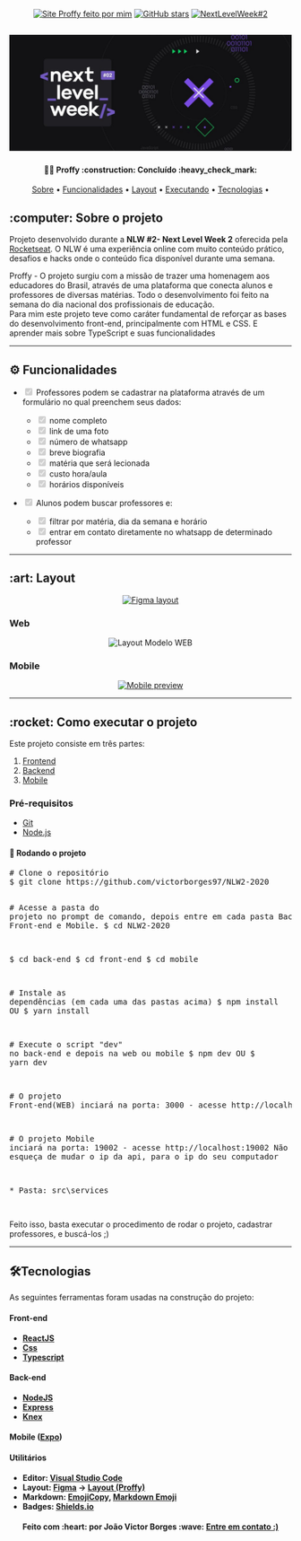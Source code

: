<article class="markdown-body entry-content container-lg" itemprop="text">
<p align="center">
  <a href="https://proffy-borges.vercel.app/"><img alt="Site Proffy feito por mim" src="https://img.shields.io/badge/Funcionando-Entre%20no%20Site-red"></a>
  <a href="https://github.com/victorborges97/NLW2-2020/stargazers"><img alt="GitHub stars" src="https://img.shields.io/github/stars/victorborges97/NLW2-2020"></a>
  <a href="https://nextlevelweek.com/episodios/discovery/1/edicao/2" rel="nofollow">
    <img alt="NextLevelWeek#2" src="https://camo.githubusercontent.com/67e1c712bd7e31280924a3f30275d51c8d22c362/68747470733a2f2f696d672e736869656c64732e696f2f62616467652f4e657874204c6576656c205765656b2532302d322e302d253233373531394331" data-canonical-src="https://img.shields.io/badge/Next Level Week%20-2.0-%237519C1" style="max-width:100%;">
  </a>
</p>

<h1 align="center">
    <a target="_blank" rel="noopener noreferrer" href="/.github/NWL-BANNER.jpg"><img alt="Proffy-Banner" title="Proffy" src="/.github/NWL-BANNER.jpg" style="max-width:100%;"></a>
</h1>

<h4 align="center">
  👨‍💻 Proffy :construction: Concluído :heavy_check_mark:
</h4>

<p align="center">
 <a href="#sobre-o-projeto">Sobre</a> •
 <a href="#funcionalidades">Funcionalidades</a> • 
 <a href="#layout">Layout</a> • 
 <a href="#executarprojeto">Executando</a> • 
 <a href="#tecnologias">Tecnologias</a> • 
</p>

<h2 id="sobre-o-projeto">:computer: Sobre o projeto</h2>
<p>Projeto desenvolvido durante a <strong>NLW #2- Next Level Week 2</strong> oferecida pela <a href="https://nextlevelweek.com/episodios/discovery/1/edicao/2" rel="nofollow">Rocketseat</a>.
O NLW é uma experiência online com muito conteúdo prático, desafios e hacks onde o conteúdo fica disponível durante uma semana.</p>
<p>
Proffy - O projeto surgiu com a missão de trazer uma homenagem aos educadores do Brasil, através de uma plataforma que conecta alunos e professores de diversas matérias.  Todo o desenvolvimento foi feito na semana do dia nacional dos profissionais de educação.
<br>Para mim este projeto teve como caráter fundamental de reforçar as bases do desenvolvimento front-end, principalmente com HTML e CSS. E aprender mais sobre TypeScript e suas funcionalidades</p>
<hr>

<h2 id="funcionalidades">⚙️ Funcionalidades</h2>
<ul class="contains-task-list">
<li class="task-list-item">
<p><input type="checkbox" id="" disabled="" class="task-list-item-checkbox" checked=""> Professores podem se cadastrar na plataforma através de um formulário no qual preenchem seus dados:</p>
<ul class="contains-task-list">
<li class="task-list-item"><input type="checkbox" id="" disabled="" class="task-list-item-checkbox" checked=""> nome completo</li>
<li class="task-list-item"><input type="checkbox" id="" disabled="" class="task-list-item-checkbox" checked=""> link de uma foto</li>
<li class="task-list-item"><input type="checkbox" id="" disabled="" class="task-list-item-checkbox" checked=""> número de whatsapp</li>
<li class="task-list-item"><input type="checkbox" id="" disabled="" class="task-list-item-checkbox" checked=""> breve biografia</li>
<li class="task-list-item"><input type="checkbox" id="" disabled="" class="task-list-item-checkbox" checked=""> matéria que será lecionada</li>
<li class="task-list-item"><input type="checkbox" id="" disabled="" class="task-list-item-checkbox" checked=""> custo hora/aula</li>
<li class="task-list-item"><input type="checkbox" id="" disabled="" class="task-list-item-checkbox" checked=""> horários disponíveis</li>
</ul>
</li>
<li class="task-list-item">
<p><input type="checkbox" id="" disabled="" class="task-list-item-checkbox" checked=""> Alunos podem buscar professores e:</p>
<ul class="contains-task-list">
<li class="task-list-item"><input type="checkbox" id="" disabled="" class="task-list-item-checkbox" checked=""> filtrar por matéria, dia da semana e horário</li>
<li class="task-list-item"><input type="checkbox" id="" disabled="" class="task-list-item-checkbox" checked=""> entrar em contato diretamente no whatsapp de determinado professor</li>
</ul>
</li>
</ul>
<hr>

<h2 id="layout" > :art: Layout</h2>
<p align="center">
<a href="https://www.figma.com/file/GHGS126t7WYjnPZdRKChJF/Proffy-Web" rel="nofollow">
  <img alt="Figma layout" src="https://camo.githubusercontent.com/10f2bd14ea24c1674c875fe83ddf72d4a1591a6f/68747470733a2f2f696d672e736869656c64732e696f2f62616467652f4c61796f7574253230507265766965772532302d4669676d612d253233303444333631" data-canonical-src="https://img.shields.io/badge/Layout%20Preview%20-Figma-%2304D361" style="max-width:100%;">
</a>
</p>
<h3>Web</h3>
<p align="center">
  <img alt="Layout Modelo WEB" src="https://giphy.com/gifs/YRDPusnX5w35SOmCLx/html5" data-canonical-src="https://giphy.com/gifs/YRDPusnX5w35SOmCLx/html5" style="max-width:100%;">
</p>
<h3>Mobile</h3>
<p align="center">
  <a target="_blank" rel="noopener noreferrer" href="/K-Schaeffer/NLW-2/blob/master/.github/mobile-preview.png"><img alt="Mobile preview" title="Mobile-preview" src="/.github/Expo%20(1).gif" width="400px" style="max-width:100%;"></a>
</p>
<hr>

<h2 id="executarprojeto" > :rocket: Como executar o projeto</h2>
<p>Este projeto consiste em três partes:</p>
<ol>
<li><a href="/front-end/src/pages">Frontend</a></li>
<li><a href="/back-end">Backend</a></li>
<li><a href="/mobile/src/pages">Mobile</a></li>
</ol>

<h3>Pré-requisitos</h3>
<ul>
<li><a href="https://git-scm.com" rel="nofollow">Git</a></li>
<li><a href="https://nodejs.org/en/" rel="nofollow">Node.js</a></li>
</ul>

<h4>🎲 Rodando o projeto</h4>
<div class="highlight highlight-source-shell">
<pre>
<span class="pl-c"><span class="pl-c">#</span> Clone o repositório</span>
$ git clone https://github.com/victorborges97/NLW2-2020

<span class="pl-c"><span class="pl-c">#</span> Acesse a pasta do projeto no prompt de comando, depois entre em cada pasta Back-end, Front-end e Mobile.</span>
\$ cd NLW2-2020

\$ cd back-end
\$ cd front-end
\$ cd mobile

<span class="pl-c"><span class="pl-c">#</span> Instale as dependências (em cada uma das pastas acima)</span>
\$ npm install
<span>OU</span>
\$ yarn install

<span class="pl-c"><span class="pl-c">#</span> Execute o script "dev" no back-end e depois na web ou mobile</span>
\$ npm dev
<span>OU</span>
\$ yarn dev

<span class="pl-c"><span class="pl-c">#</span> O projeto Front-end(WEB) inciará na porta: 3000 - acesse http://localhost:3000 </span>

<span class="pl-c"><span class="pl-c">#</span> O projeto Mobile inciará na porta: 19002 - acesse http://localhost:19002 </span><span>Não esqueça de mudar o ip da api, para o ip do seu computador</span>

\* Pasta: src\services

</pre>
</div>

<p>Feito isso, basta executar o procedimento de rodar o projeto, cadastrar professores, e buscá-los ;)</p>
<hr>

<h2 id="tecnologias">🛠Tecnologias</h2>
<p>As seguintes ferramentas foram usadas na construção do projeto:</p>
<h4>
<strong>Front-end</strong>
</h4>
<ul>
  <li>
    <strong><a href="https://pt-br.reactjs.org/" rel="nofollow">ReactJS</a><strong>
  </li>
  <li>
    <strong><a href="https://developer.mozilla.org/pt-BR/docs/Web/CSS" rel="nofollow">Css</a></strong>
  </li>
  <li>
    <strong><a href="https://www.typescriptlang.org/" rel="nofollow">Typescript</a></strong>
  </li>
</ul>

<h4>
<strong>Back-end</strong>  
</h4>
<ul>
  <li>
    <strong><a href="https://nodejs.org/en/" rel="nofollow">NodeJS</a></strong>
  </li>  
  <li>
    <strong><a href="https://expressjs.com/" rel="nofollow">Express</a><strong>
  </li>
  <li>
    <strong><a href="http://knexjs.org/" rel="nofollow">Knex</a></strong>
  </li>
</ul>

<h4>
  <strong>Mobile</strong>  
  (<a href="https://expo.io/" rel="nofollow">Expo</a>)
</h4>
<h4>
<strong>Utilitários</strong>
</h4>
<ul>
  <li>Editor:  
    <strong><a href="https://code.visualstudio.com/" rel="nofollow">Visual Studio Code</a></strong>
  </li>
  <li>Layout:  
    <strong><a href="https://www.figma.com/" rel="nofollow">Figma</a></strong>  →  
    <strong><a href="https://www.figma.com/file/GHGS126t7WYjnPZdRKChJF/Proffy-Web" rel="nofollow">Layout (Proffy)</a></strong>
  </li>
  <li>Markdown:  
    <strong><a href="https://www.emojicopy.com" rel="nofollow">EmojiCopy</a></strong>,  
    <strong><a href="https://gist.github.com/rxaviers/7360908">Markdown Emoji</a></strong>
  </li>
  <li>Badges:  
    <strong><a href="https://shields.io" rel="nofollow">Shields.io</a></strong>
  </li>
</ul>

<h4 align="center">
  Feito com :heart: por João Victor Borges :wave: 
  <a href="https://www.linkedin.com/in/joaovictor-borges/" rel="nofollow" >
  Entre em contato :) 
  </a>
</h4>
</article>

